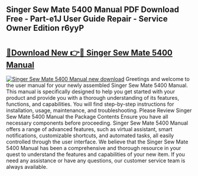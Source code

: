 ## Singer Sew Mate 5400 Manual PDF Download Free - Part-e1J User Guide Repair - Service Owner Edition r6yyP

# <h2><a href="http://bc1285.oget.top/?id=Singer+Sew+Mate+5400+Manual">🔗Download New 👉🔴 Singer Sew Mate 5400 Manual</a></h2>

[![Singer Sew Mate 5400 Manual new download](https://i.imgur.com/5g1atiW.png)](http://bc1285.oget.top/?id=Singer+Sew+Mate+5400+Manual)
Greetings and welcome to the user manual for your newly assembled Singer Sew Mate 5400 Manual. This manual is specifically designed to help you get started with your product and provide you with a thorough understanding of its features, functions, and capabilities. You will find step-by-step instructions for installation, usage, maintenance, and troubleshooting. Please Review Singer Sew Mate 5400 Manual the Package Contents Ensure you have all necessary components before proceeding. Singer Sew Mate 5400 Manual offers a range of advanced features, such as virtual assistant, smart notifications, customizable shortcuts, and automated tasks, all easily controlled through the user interface. We believe that the Singer Sew Mate 5400 Manual has been a comprehensive and thorough resource in your quest to understand the features and capabilities of your new item. If you need any assistance or have any questions, our customer service team is always available.
